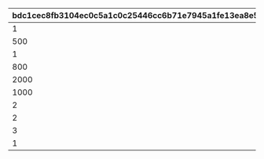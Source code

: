 |bdc1cec8fb3104ec0c5a1c0c25446cc6b71e7945a1fe13ea8e5995ec123b8f0c|35dab316a821c7a494a4c5a0b2c26391ad1d09cfb4ae08c2448be6de20700ec2|6e7343ee0d4a192cea3c2dff677f55fecd9744656bc4561366b041c4575736bf|1ce9e44be27233412caac72e4ce5826c4b017cd45ebda5a6fa25af59c1a48ce9|
| --- | --- | --- | --- |
|1|22|1|53001|
|500|21|2|99007|
|1|21|3|99008|
|800|21|4|99007|
|2000|21|5|99007|
|1000|21|6|99007|
|2|22|7|53001|
|2|21|8|99008|
|3|21|9|99008|
|1|22|10|53002|